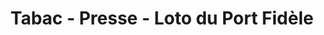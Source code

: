---
title: "Tabac - Presse - Loto du Port Fidèle"
url: /saint-gilles-croix-de-vie/tabac-presse-loto-du-port-fidele/
shop: tabac
---